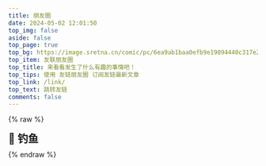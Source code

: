 ```yaml
---
title: 朋友圈
date: 2024-05-02 12:01:50
top_img: false
aside: false
top_page: true
top_bg: https://image.sretna.cn/comic/pc/6ea9ab1baa0efb9e19094440c317e21b.jpg
top_item: 友联朋友圈
top_title: 来看看发生了什么有趣的事情吧！
top_tips: 使用 友链朋友圈 订阅友链最新文章
top_link: /link/
top_text: 跳转友链
comments: false
---
```

{% raw %}
  <div class="title-h2-a">
    <div class="title-h2-a-left">
      <h2 style="padding-top: 0;margin:0.6rem 0 0.6rem;">🎣 钓鱼</h2><a class="random-post-start" href="javascript:fetchRandomPost();"><i class="fa-solid fa-arrow-rotate-right"></i></a>
    </div>
  </div>
  <div id="random-post"></div>
  <script type="text/javascript">
    var fdataUser = {
    apiurl: 'https://fcircle.blog.sinzmise.top/',
    defaultFish: 500,
    hungryFish: 500,
    }
  </script>
  <link rel="stylesheet" type="text/css" href="https://jsd.cdn.storisinz.site/gh/zhheo/JS-Heo@main/moments/random-friends-post.css">
  <script src = "https://jsd.cdn.storisinz.site/gh/zhheo/JS-Heo@main/moments/random-friends-post.js"></script>
  <div id="hexo-circle-of-friends-root"></div>
  <script>
      let UserConfig = {
          // 填写你的api地址
          private_api_url: 'https://fcircle.blog.sinzmise.top/',
          // 点击加载更多时，一次最多加载几篇文章，默认10
          page_turning_number: 12,
          // 头像加载失败时，默认头像地址
          error_img: '/img/friend_404.gif',
          // 进入页面时第一次的排序规则
          sort_rule: 'created'
      }
  </script>
  <script type="text/javascript" src="https://jsd.cdn.storisinz.site/gh/zhheo/JS-Heo@master/moments5/app.min.js"></script>
  <script type="text/javascript" src="https://jsd.cdn.storisinz.site/gh/zhheo/JS-Heo@master/moments5/bundle.js"></script>
{% endraw %}